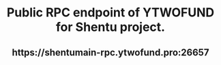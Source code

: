  <h1 align="center"> Public RPC endpoint of YTWOFUND for Shentu project.

 <h2 align="center"> https://shentumain-rpc.ytwofund.pro:26657
